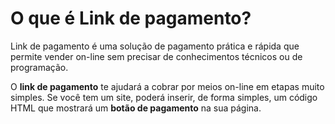 # O que é Link de pagamento?

Link de pagamento é uma solução de pagamento prática e rápida que permite vender on-line sem precisar de conhecimentos técnicos ou de programação.

O **link de pagamento** te ajudará a cobrar por meios on-line em etapas muito simples.
Se você tem um site, poderá inserir, de forma simples, um código HTML que mostrará um **botão de pagamento** na sua página.
